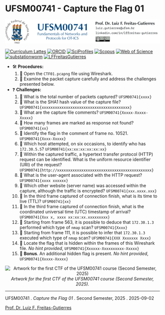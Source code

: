 # UFSM00741 - Capture the Flag 01

![](UFSM-CT-DESP-UFSM00741.png "UFSM-CT-DESP-UFSM00741")

[![Curriculum Lattes](https://img.shields.io/badge/Lattes-white)](http://lattes.cnpq.br/8846358506427099)
[![ORCID](https://img.shields.io/badge/ORCID-grey)](https://orcid.org/0000-0002-6254-7306)
[![SciProfiles](https://img.shields.io/badge/SciProfiles-black)](https://sciprofiles.com/profile/lffreitas-gutierres)
[![Scopus](https://img.shields.io/badge/Scopus-white)](https://www.scopus.com/authid/detail.uri?authorId=57195542368)
[![Web of Science](https://img.shields.io/badge/ResearcherID-grey)](https://www.webofscience.com/wos/author/record/Q-8444-2016)
[![substationworm](https://img.shields.io/badge/substationworm-black)](https://github.com/substationworm)
[![LFFreitasGutierres](https://img.shields.io/badge/LFFreitasGutierres-white)](https://github.com/LFFreitas-Gutierres)

- 🛠 **Procedures:**
    1. 🦈 Open the `CTF01.pcapng` file using Wireshark.
    2. 🦈 Examine the packet capture carefully and address the challenges presented below.
- ❓ **Challenges:**
    1. 🏁 What is the total number of packets captured? `UFSM00741{xxxx}`
    2. 🏁 What is the SHA1 hash value of the capture file? `UFSM00741{xxxxxxxxxxxxxxxxxxxxxxxxxxxxxxxxxxxxxxxx}`
    3. 🏁 What are the capture file comments? `UFSM00741{Xxxxx-Xxxxx-Xxxxx}`
    4. 🏁 How many frames are marked as response not found? `UFSM00741{xx}`
    5. 🏁 Identify the flag in the comment of frame no. 10521. `UFSM00741{Xxxx-Xxxxx}`
    6. 🏁 Which host attempted, on six occasions, to identify who has `172.30.5.5`? `UFSM00741{xx:xx:xx:xx:xx:xx}`
    7. 🏁 Within the captured traffic, a hypertext transfer protocol (HTTP) request can be identified. What is the uniform resource identifier (URI) of the request? `UFSM00741{http://xxxxxxxxxxxxxxxxxxxxxxxxxxxxxxxxxxxxxxxxxxx}`
    8. 🏁 What is the user-agent associated with the HTTP request? `UFSM00741{xxxx xxxxxx}`
    9. 🏁 Which other website (server name) was accessed within the capture, although the traffic is encrypted? `UFSM00741{xxx.xxxx.xxx}`
    10. 🏁 In the third frame captured of connection finish, what is its time to live (TTL)? `UFSM00741{xx}`
    11. 🏁 In the third frame captured of connection finish, what is the coordinated universal time (UTC) timestamp of arrival? `UFSM00741{Xxx x, xxxx xx:xx:xx.xxxxxxxxx}`
    12. 🏁 Starting from frame 563, it is possible to deduce that `172.30.1.3` performed which type of `nmap` scan? `UFSM00741{Xxxx}`
    13. 🏁 Starting from frame 111, it is possible to infer that `172.30.1.3` executed which type of `nmap` scan? `UFSM00741{XXX Xxxxxxx Xxxx}`
    14. 🏁 Locate the flag that is hidden within the frames of this Wireshark file. *No hint provided*, `UFSM00741{Xxxxxx-Xxxxxxxxxx-Xxxxx}`
    15. 🏁 **Bonus**. An additional hidden flag is present. *No hint provided*, `UFSM00741{Xxxxx-Xxxxx}`

<p align="center">
  <img src="./CTF01.png" title="Artwork for the first CTF of the UFSM00741 course (Second Semester, 2025)">
  <br>
  <em>Artwork for the first CTF of the UFSM00741 course (Second Semester, 2025).</em>
</p>

---

UFSM00741 . *Capture the Flag 01* . Second Semester, 2025 . 2025-09-02

[Prof. Dr. Luiz F. Freitas-Gutierres](https://www.linkedin.com/in/lffreitas-gutierres/)